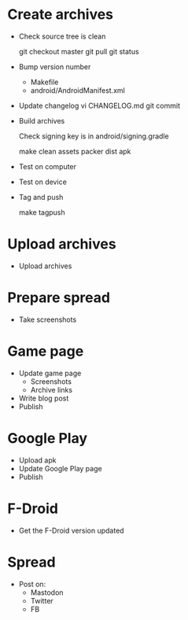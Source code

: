 # Create archives

- Check source tree is clean

    git checkout master
    git pull
    git status

- Bump version number
    - Makefile
    - android/AndroidManifest.xml

- Update changelog
    vi CHANGELOG.md
    git commit

- Build archives

    Check signing key is in android/signing.gradle

    make clean assets packer dist apk

- Test on computer
- Test on device

- Tag and push

    make tagpush

# Upload archives

- Upload archives

# Prepare spread

- Take screenshots

# Game page

- Update game page
    - Screenshots
    - Archive links
- Write blog post
- Publish

# Google Play

- Upload apk
- Update Google Play page
- Publish

# F-Droid
- Get the F-Droid version updated

# Spread

- Post on:
    - Mastodon
    - Twitter
    - FB
